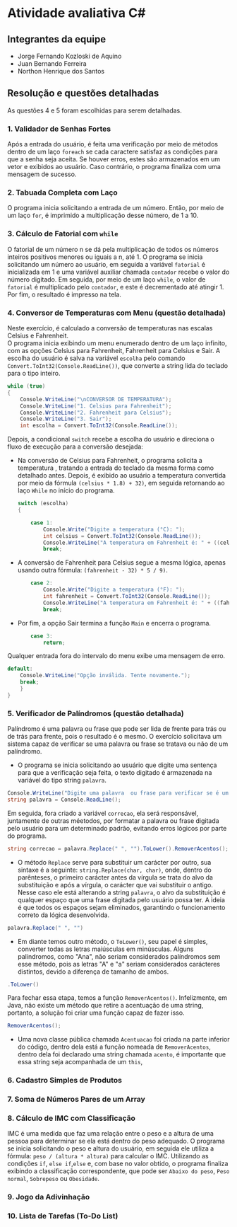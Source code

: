 # Atividade avaliativa C#

## Integrantes da equipe
* Jorge Fernando Kozloski de Aquino
* Juan Bernando Ferreira
* Northon Henrique dos Santos

## Resolução e questões detalhadas
As questões 4 e 5 foram escolhidas para serem detalhadas.

### 1. Validador de Senhas Fortes
Após a entrada do usuário, é feita uma verificação por meio de métodos dentro de um laço `foreach` se cada caractere satisfaz as condições para que a senha seja aceita. Se houver erros, estes são armazenados em um vetor e exibidos ao usuário. Caso contrário, o programa finaliza com uma mensagem de sucesso.

### 2. Tabuada Completa com Laço
O programa inicia solicitando a entrada de um número. Então, por meio de um laço `for`, é imprimido a multiplicação desse número, de 1 a 10.

### 3.  Cálculo de Fatorial com `while`
O fatorial de um número n se dá pela multiplicação de todos os números inteiros positivos menores ou iguais a n, até 1. O programa se inicia solicitando um número ao usuário, em seguida a variável `fatorial` é inicializada em 1 e uma variável auxiliar chamada `contador` recebe o valor do número digitado. Em seguida, por meio de um laço `while`, o valor de `fatorial` é multiplicado pelo `contador`, e este é decrementado até atingir 1. Por fim, o resultado é impresso na tela.

### 4. Conversor de Temperaturas com Menu (questão detalhada)
Neste exercício, é calculado a conversão de temperaturas nas escalas Celsius e Fahrenheit.  
O programa inicia exibindo um menu enumerado dentro de um laço infinito, com as opções Celsius para Fahrenheit, Fahrenheit para Celsius e Sair. A escolha do usuário é salva na variável `escolha` pelo comando `Convert.ToInt32(Console.ReadLine())`, que converte a string lida do teclado para o tipo inteiro.  
    
```csharp
while (true)
{
    Console.WriteLine("\nCONVERSOR DE TEMPERATURA");
    Console.WriteLine("1. Celsius para Fahrenheit");
    Console.WriteLine("2. Fahrenheit para Celsius");
    Console.WriteLine("3. Sair");
    int escolha = Convert.ToInt32(Console.ReadLine());
```
Depois, a condicional `switch` recebe a escolha do usuário e direciona o fluxo de execução para a conversão desejada:

* Na conversão de Celsius para Fahrenheit, o programa solicita a temperatura , tratando a entrada do teclado da mesma forma como detalhado antes. Depois, é exibido ao usuário a temperatura convertida por meio da fórmula `(celsius * 1.8) + 32)`, em seguida retornando ao laço `While` no início do programa.

    ```csharp
    switch (escolha)
    {

        case 1:
            Console.Write("Digite a temperatura (°C): ");
            int celsius = Convert.ToInt32(Console.ReadLine());
            Console.WriteLine("A temperatura em Fahrenheit é: " + ((celsius * 1.8) + 32));
            break;
    ```

* A conversão de Fahrenheit para Celsius segue a mesma lógica, apenas usando outra fórmula: `(fahrenheit - 32) * 5 / 9)`.

    ```csharp
        case 2:
            Console.Write("Digite a temperatura (°F): ");
            int fahrenheit = Convert.ToInt32(Console.ReadLine());
            Console.WriteLine("A temperatura em Fahrenheit é: " + ((fahrenheit - 32) * 5 / 9));
            break;
    ```

* Por fim, a opção Sair termina a função `Main` e encerra o programa.

    ```csharp
        case 3:
            return;
    ```

Qualquer entrada fora do intervalo do menu exibe uma mensagem de erro.

```csharp
default:
    Console.WriteLine("Opção inválida. Tente novamente.");
    break;
    }
}
```



### 5. Verificador de Palíndromos (questão detalhada)
Palíndromo é uma palavra ou frase que pode ser lida de frente para trás ou de trás para frente, pois o resultado é o mesmo.
O exercício solicitava um sistema capaz de verificar se uma palavra ou frase se tratava ou não de um palíndromo. 

* O programa se inicia solicitando ao usuário que digite uma sentença para que a verificação seja feita, o texto digitado é armazenada na variável do tipo string `palavra`.

```csharp
Console.WriteLine("Digite uma palavra  ou frase para verificar se é um palíndromo: ");
string palavra = Console.ReadLine();
```
Em seguida, fora criado a variável `correcao`, ela será responsável, juntamente de outras méetodos, por formatar a palavra ou frase digitada pelo usuário para um determinado padrão, evitando erros lógicos por parte do programa.

```csharp
string correcao = palavra.Replace(" ", "").ToLower().RemoverAcentos();
```

* O método `Replace` serve para substituir um carácter por outro, sua sintaxe é a seguinte: `string.Replace(char, char)`, onde, dentro do parênteses, o primeiro carácter antes da vírgula se trata do alvo da substituição e após a vírgula, o carácter que vai substituir o antigo. Nesse caso ele está alterando a string `palavra`, o alvo da substituição é qualquer espaço que uma frase digitada pelo usuário possa ter. A ideia é que todos os espaços sejam eliminados, garantindo o funcionamento correto da lógica desenvolvida.

```csharp
palavra.Replace(" ", "")
```

* Em diante temos outro método, o `ToLower()`, seu papel é simples, converter todas as letras maiúsculas em minúsculas. Alguns palíndromos, como "Ana", não seriam considerados palíndromos sem esse método, pois as letras "A" e "a" seriam considerados carácteres distintos, devido a diferença de tamanho de ambos.

```csharp
.ToLower()
```

Para fechar essa etapa, temos a função `RemoverAcentos()`. Infelizmente, em Java, não existe um método que retire a acentuação de uma string, portanto, a solução foi criar uma função capaz de fazer isso.

```csharp
RemoverAcentos();
```

* Uma nova classe pública chamada `Acentuacao` foi criada na parte inferior do código, dentro dela está a função nomeada de `RemoverAcentos`, dentro dela foi declarado uma string chamada `acento`, é importante que essa string seja acompanhada de um `this`, 


### 6. Cadastro Simples de Produtos

### 7. Soma de Números Pares de um Array

### 8. Cálculo de IMC com Classificação
IMC é uma medida que faz uma relação entre o peso e a altura de uma pessoa para determinar se ela está dentro do peso adequado. O programa se inicia solicitando o peso e altura do usuário, em seguida ele utiliza a fórmula: `peso / (altura * altura)` para calcular o IMC. Utilizando as condições `if`, `else if`,`else` e, com base no valor obtido, o programa finaliza exibindo a classificação correspondente, que pode ser `Abaixo do peso`, `Peso normal`, `Sobrepeso` ou `Obesidade`.

### 9. Jogo da Adivinhação

### 10. Lista de Tarefas (To-Do List)
